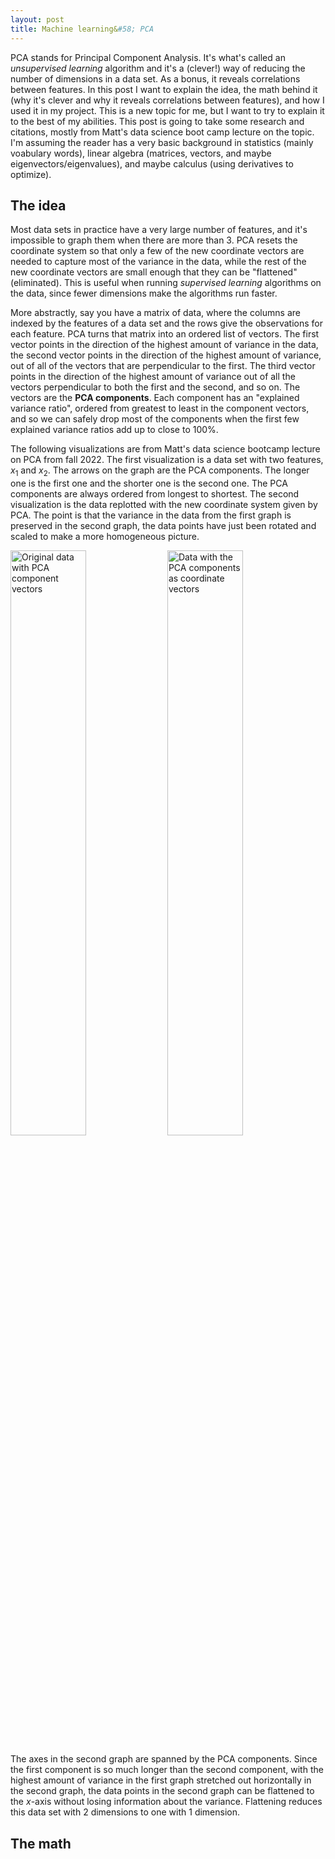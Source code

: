 ```yaml
---
layout: post
title: Machine learning&#58; PCA  
--- 
```

PCA stands for Principal Component Analysis.  It's what's called an _unsupervised learning_ algorithm and it's a (clever!) way of reducing the number of dimensions in a data set.  As a bonus, it reveals correlations between features.  In this post I want to explain the idea, the math behind it (why it's clever and why it reveals correlations between features), and how I used it in my project.  This is a new topic for me, but I want to try to explain it to the best of my abilities.  This post is going to take some research and citations, mostly from Matt's data science boot camp lecture on the topic.  I'm assuming the reader has a very basic background in statistics (mainly voabulary words), linear algebra (matrices, vectors, and maybe eigenvectors/eigenvalues), and maybe calculus (using derivatives to optimize).  

## The idea

Most data sets in practice have a very large number of features, and it's impossible to graph them when there are more than 3.  PCA resets the coordinate system so that only a few of the new coordinate vectors are needed to capture most of the variance in the data, while the rest of the new coordinate vectors are small enough that they can be "flattened" (eliminated).  This is useful when running _supervised learning_ algorithms on the data, since fewer dimensions make the algorithms run faster.

More abstractly, say you have a matrix of data, where the columns are indexed by the features of a data set and the rows give the observations for each feature.  PCA turns that matrix into an ordered list of vectors.  The first vector points in the direction of the highest amount of variance in the data, the second vector points in the direction of the highest amount of variance, out of all of the vectors that are perpendicular to the first.  The third vector points in the direction of the highest amount of variance out of all the vectors perpendicular to both the first and the second, and so on.  The vectors are the **PCA components**.  Each component has an "explained variance ratio", ordered from greatest to least in the component vectors, and so we can safely drop most of the components when the first few explained variance ratios add up to close to 100%. 

The following visualizations are from Matt's data science bootcamp lecture on PCA from fall 2022.  The first visualization is a data set with two features, $x_1$ and $x_2$.  The arrows on the graph are the PCA components.  The longer one is the first one and the shorter one is the second one.  The PCA components are always ordered from longest to shortest.  The second visualization is the data replotted with the new coordinate system given by PCA.  The point is that the variance in the data from the first graph is preserved in the second graph, the data points have just been rotated and scaled to make a more homogeneous picture.

<img src="https://wh33les.github.io/images/data_with_components.png" alt="Original data with PCA component vectors" title="Original data with PCA component vectors" width=49%> </img>
<img src="https://wh33les.github.io/images/transformed_data.png" alt="Data with the PCA components as coordinate vectors" title="Data with the PCA components as coordinate vectors" width=49%></img>

<!--
![Original data with PCA component vectors](https://wh33les.github.io/images/data_with_components.png)
![Data with the PCA components as coordinate vectors](https://wh33les.github.io/images/transformed_data.png)
-->
The axes in the second graph are spanned by the PCA components.  Since the first component is so much longer than the second component, with the highest amount of variance in the first graph stretched out horizontally in the second graph, the data points in the second graph can be flattened to the $x$-axis without losing information about the variance.  Flattening reduces this data set with 2 dimensions to one with 1 dimension.

## The math

